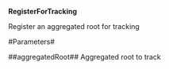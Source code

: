 **RegisterForTracking**

Register an aggregated root for tracking

#Parameters#


##aggregatedRoot##
Aggregated root to track
